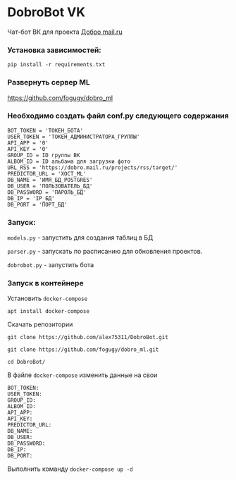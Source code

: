 # DobroBot VK
Чат-бот ВК для проекта [Добро mail.ru](dobro.mail.ru)

### Установка зависимостей:
```pip install -r requirements.txt```

### Развернуть сервер ML
https://github.com/fogugy/dobro_ml

### Необходимо создать файл conf.py следующего содержания

```
BOT_TOKEN = 'ТОКЕН_БОТА'
USER_TOKEN = 'ТОКЕН_АДМИНИСТРАТОРА_ГРУППЫ'
API_APP = '0'
API_KEY = '0'
GROUP_ID = ID группы ВК
ALBOM_ID = ID альбама для загрузки фото
URL_RSS = 'https://dobro.mail.ru/projects/rss/target/'
PREDICTOR_URL = 'ХОСТ_ML'
DB_NAME = 'ИМЯ_БД_POSTGRES'
DB_USER = 'ПОЛЬЗОВАТЕЛЬ_БД'
DB_PASSWORD = 'ПАРОЛЬ_БД'
DB_IP = 'IP_БД'
DB_PORT = 'ПОРТ_БД'
```

### Запуск:
```models.py``` - запустить для создания таблиц в БД

```parser.py``` - запускать по расписанию для обновления проектов.

```dobrobot.py``` - запустить бота

### Запуск в контейнере
Установить ```docker-compose```

```apt install docker-compose```

Скачать репозитории

```git clone https://github.com/alex75311/DobroBot.git```

```git clone https://github.com/fogugy/dobro_ml.git```

```cd DobroBot/```

В файле ```docker-compose``` изменить данные на свои

```
BOT_TOKEN:
USER_TOKEN:
GROUP_ID:
ALBOM_ID:
API_APP:
API_KEY:
PREDICTOR_URL:
DB_NAME:
DB_USER:
DB_PASSWORD:
DB_IP:
DB_PORT:
```

Выполнить команду ```docker-compose up -d``` 